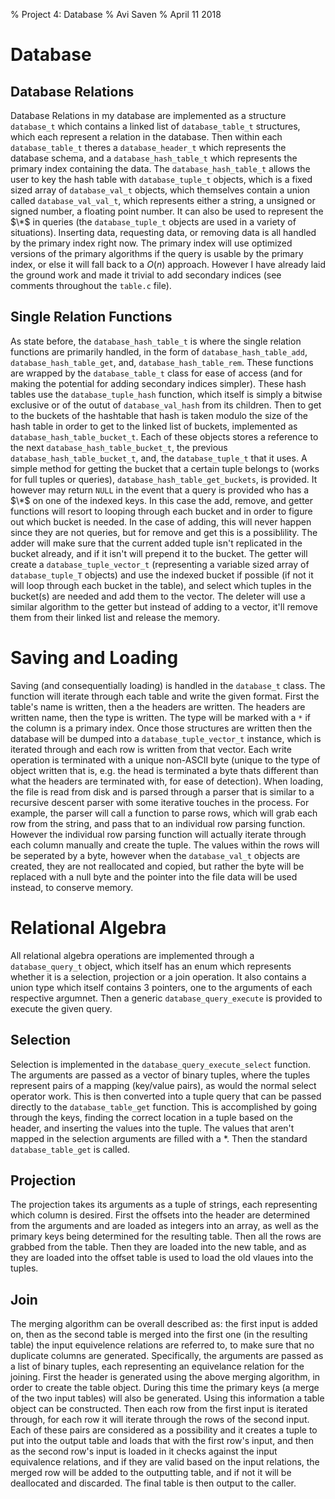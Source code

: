 % Project 4: Database
% Avi Saven
% April 11 2018

# Database

## Database Relations

Database Relations in my database are implemented as a structure `database_t` which contains a linked list of `database_table_t` structures, which each represent a relation in the database. Then within each `database_table_t` theres a `database_header_t` which represents the database schema, and a `database_hash_table_t` which represents the primary index containing the data. The `database_hash_table_t` allows the user to key the hash table with `database_tuple_t` objects, which is a fixed sized array of `database_val_t` objects, which themselves contain a union called `database_val_val_t`, which represents either a string, a unsigned or signed number, a floating point number. It can also be used to represent the $\*$ in queries (the `database_tuple_t` objects are used in a variety of situations). Inserting data, requesting data, or removing data is all handled by the primary index right now. The primary index will use optimized versions of the primary algorithms if the query is usable by the primary index, or else it will fall back to a $O(n)$ approach. However I have already laid the ground work and made it trivial to add secondary indices (see comments throughout the `table.c` file).

## Single Relation Functions

As state before, the `database_hash_table_t` is where the single relation functions are primarily handled, in the form of `database_hash_table_add`, `database_hash_table_get`, and, `database_hash_table_rem`. These functions are wrapped by the `database_table_t` class for ease of access (and for making the potential for adding secondary indices simpler). These hash tables use the `database_tuple_hash` function, which itself is simply a bitwise exclusive or of the outut of `database_val_hash` from its children. Then to get to the buckets of the hashtable that hash is taken modulo the size of the hash table in order to get to the linked list of buckets, implemented as `database_hash_table_bucket_t`. Each of these objects stores a reference to the next `database_hash_table_bucket_t`, the previous `database_hash_table_bucket_t`, and, the `database_tuple_t` that it uses. A simple method for getting the bucket that a certain tuple belongs to (works for full tuples or queries), `database_hash_table_get_buckets`, is provided. It however may return `NULL` in the event that a query is provided who has a $\*$ on one of the indexed keys. In this case the add, remove, and getter functions will resort to looping through each bucket and in order to figure out which bucket is needed. In the case of adding, this will never happen since they are not queries, but for remove and get this is a possiblility. The adder will make sure that the current added tuple isn't replicated in the bucket already, and if it isn't will prepend it to the bucket. The getter will create a `database_tuple_vector_t` (representing a variable sized array of `database_tuple_T` objects) and use the indexed bucket if possible (if not it will loop through each bucket in the table), and select which tuples in the bucket(s) are needed and add them to the vector. The deleter will use a similar algorithm to the getter but instead of adding to a vector, it'll remove them from their linked list and release the memory.

# Saving and Loading

Saving (and consequentially loading) is handled in the `database_t` class. The function will iterate through each table and write the given format. First the table's name is written, then a the headers are written. The headers are written name, then the type is written. The type will be marked with a `*` if the column is a primary index. Once those structures are written then the database will be dumped into a `database_tuple_vector_t` instance, which is iterated through and each row is written from that vector. Each write operation is terminated with a unique non-ASCII byte (unique to the type of object written that is, e.g. the head is terminated a byte thats different than what the headers are terminated with, for ease of detection). When loading, the file is read from disk and is parsed through a parser that is similar to a recursive descent parser with some iterative touches in the process. For example, the parser will call a function to parse rows, which will grab each row from the string, and pass that to an individual row parsing function. However the individual row parsing function will actually iterate through each column manually and create the tuple. The values within the rows will be seperated by a byte, however when the `database_val_t` objects are created, they are not reallocated and copied, but rather the byte will be replaced with a null byte and the pointer into the file data will be used instead, to conserve memory.

# Relational Algebra

All relational algebra operations are implemented through a `database_query_t` object, which itself has an enum which represents whether it is a selection, projection or a join operation. It also contains a union type which itself contains 3 pointers, one to the arguments of each respective argumnet. Then a generic `database_query_execute` is provided to execute the given query.

## Selection

Selection is implemented in the `database_query_execute_select` function. The arguments are passed as a vector of binary tuples, where the tuples represent pairs of a mapping (key/value pairs), as would the normal select operator work. This is then converted into a tuple query that can be passed directly to the `database_table_get` function. This is accomplished by going through the keys, finding the correct location in a tuple based on the header, and inserting the values into the tuple. The values that aren't mapped in the selection arguments are filled with a $*$. Then the standard `database_table_get` is called.

## Projection

The projection takes its arguments as a tuple of strings, each representing which column is desired. First the offsets into the header are determined from the arguments and are loaded as integers into an array, as well as the primary keys being determined for the resulting table. Then all the rows are grabbed from the table. Then they are loaded into the new table, and as they are loaded into the offset table is used to load the old vlaues into the tuples.

## Join

The merging algorithm can be overall described as: the first input is added on, then as the second table is merged into the first one (in the resulting table) the input equivelence relations are referred to, to make sure that no duplicate columns are generated. Specifically, the arguments are passed as a list of binary tuples, each representing an equivelance relation for the joining. First the header is generated using the above merging algorithm, in order to create the table object. During this time the primary keys (a merge of the two input tables) will also be generated. Using this information a table object can be constructed. Then each row from the first input is iterated through, for each row it will iterate through the rows of the second input. Each of these pairs are considered as a possibility and it creates a tuple to put into the output table and loads that with the first row's input, and then as the second row's input is loaded in it checks against the input equivalence relations, and if they are valid based on the input relations, the merged row will be added to the outputting table, and if not it will be deallocated and discarded. The final table is then output to the caller.